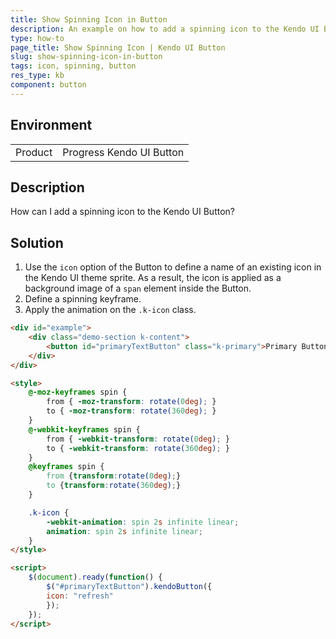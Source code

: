 ```yaml
---
title: Show Spinning Icon in Button
description: An example on how to add a spinning icon to the Kendo UI Button.
type: how-to
page_title: Show Spinning Icon | Kendo UI Button
slug: show-spinning-icon-in-button
tags: icon, spinning, button
res_type: kb
component: button
---
```


## Environment

<table>
 <tr>
  <td>Product</td>
  <td>Progress Kendo UI Button</td>
 </tr>
</table>

## Description

How can I add a spinning icon to the Kendo UI Button?

## Solution

1. Use the `icon` option of the Button to define a name of an existing icon in the Kendo UI theme sprite. As a result, the icon is applied as a background image of a `span` element inside the Button.
1. Define a spinning keyframe.
1. Apply the animation on the `.k-icon` class.

```html
<div id="example">
    <div class="demo-section k-content">
        <button id="primaryTextButton" class="k-primary">Primary Button</button>
    </div>
</div>

<style>
    @-moz-keyframes spin {
        from { -moz-transform: rotate(0deg); }
        to { -moz-transform: rotate(360deg); }
    }
    @-webkit-keyframes spin {
        from { -webkit-transform: rotate(0deg); }
        to { -webkit-transform: rotate(360deg); }
    }
    @keyframes spin {
        from {transform:rotate(0deg);}
        to {transform:rotate(360deg);}
    }

    .k-icon {
        -webkit-animation: spin 2s infinite linear;
        animation: spin 2s infinite linear;
    }
</style>

<script>
    $(document).ready(function() {
        $("#primaryTextButton").kendoButton({
        icon: "refresh"
        });
    });
</script>

```

